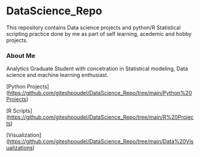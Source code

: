 # DataScience_Repo

This repository contains Data science projects and python/R Statistical scripting practice done by me as part of self learning, acedemic and hobby projects. 

### About Me 
Analytics Graduate Student with concetration in Statistical modeling, Data science and machine learning enthusiast. 

[Python Projects] (https://github.com/giteshpoudel/DataScience_Repo/tree/main/Python%20Projects) 


[R Scripts] (https://github.com/giteshpoudel/DataScience_Repo/tree/main/R%20Projects) 

[Visualization] (https://github.com/giteshpoudel/DataScience_Repo/tree/main/Data%20Visualizations)
